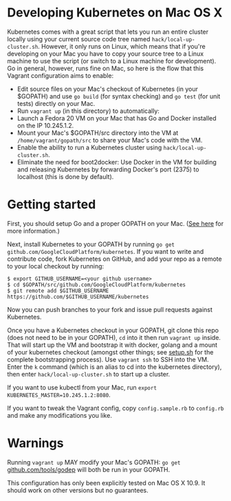 # Developing Kubernetes on Mac OS X

Kubernetes comes with a great script that lets you run an entire cluster locally using your current source code tree named `hack/local-up-cluster.sh`. However, it only runs on Linux, which means that if you're developing on your Mac you have to copy your source tree to a Linux machine to use the script (or switch to a Linux machine for development). Go in general, however, runs fine on Mac, so here is the flow that this Vagrant configuration aims to enable:

* Edit source files on your Mac's checkout of Kubernetes (in your $GOPATH) and use `go build` (for syntax checking) and `go test` (for unit tests) directly on your Mac.
* Run `vagrant up` (in this directory) to automatically:
 * Launch a Fedora 20 VM on your Mac that has Go and Docker installed on the IP 10.245.1.2.
 * Mount your Mac's $GOPATH/src directory into the VM at `/home/vagrant/gopath/src` to share your Mac's code with the VM.
 * Enable the ability to run a Kubernetes cluster using `hack/local-up-cluster.sh`.
 * Eliminate the need for boot2docker: Use Docker in the VM for building and releasing Kubernetes by forwarding Docker's port (2375) to localhost (this is done by default).

# Getting started

First, you should setup Go and a proper GOPATH on your Mac. ([See here](https://golang.org/doc/code.html) for more information.)

Next, install Kubernetes to your GOPATH by running `go get github.com/GoogleCloudPlatform/kubernetes`. If you want to write and contribute code, fork Kubernetes on GitHub, and add your repo as a remote to your local checkout by running:

```
$ export GITHUB_USERNAME=<your github username>
$ cd $GOPATH/src/github.com/GoogleCloudPlatform/kubernetes
$ git remote add $GITHUB_USERNAME https://github.com/$GITHUB_USERNAME/kubernetes
```

Now you can push branches to your fork and issue pull requests against Kubernetes.

Once you have a Kubernetes checkout in your GOPATH, git clone this repo (does not need to be in your GOPATH), `cd` into it then run `vagrant up` inside. That will start up the VM and bootstrap it with docker, golang and a mount of your kubernetes checkout (amongst other things; see [setup.sh](setup.sh) for the complete bootstrapping process). Use `vagrant ssh` to SSH into the VM. Enter the `k` command (which is an alias to cd into the kubernetes directory), then enter `hack/local-up-cluster.sh` to start up a cluster.

If you want to use kubectl from your Mac, run `export KUBERNETES_MASTER=10.245.1.2:8080`.

If you want to tweak the Vagrant config, copy `config.sample.rb` to `config.rb` and make any modifications you like.

# Warnings

Running `vagrant up` MAY modify your Mac's GOPATH: `go get` [github.com/tools/godep](https://github.com/tools/godep) will both be run in your GOPATH.

This configuration has only been explicitly tested on Mac OS X 10.9. It should work on other versions but no guarantees.
